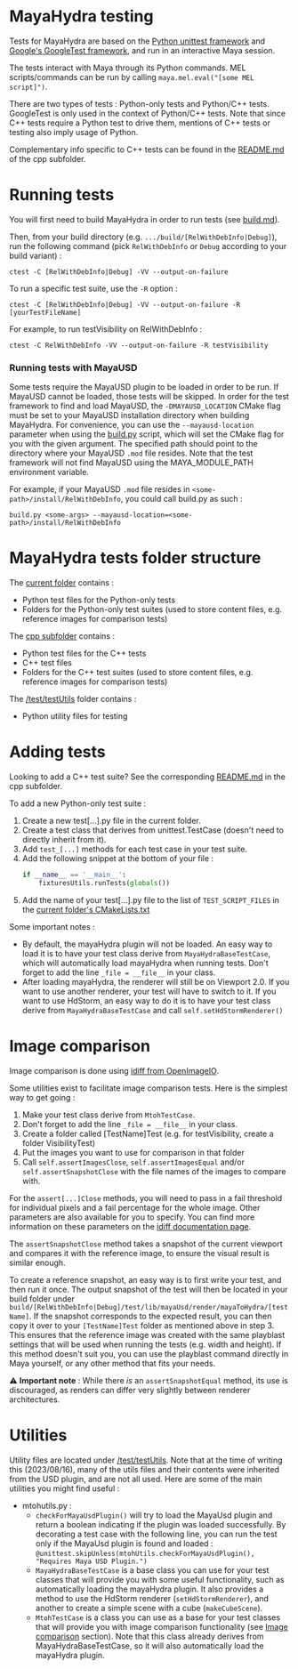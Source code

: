 # MayaHydra testing

Tests for MayaHydra are based on the [Python unittest framework](https://docs.python.org/3/library/unittest.html) and [Google's GoogleTest framework](https://google.github.io/googletest/), and run in an interactive Maya session.

The tests interact with Maya through its Python commands. MEL scripts/commands can be run by calling `maya.mel.eval("[some MEL script]")`.

There are two types of tests : Python-only tests and Python/C++ tests. GoogleTest is only used in the context of Python/C++ tests. Note that since C++ tests require a Python test to drive them, mentions of C++ tests or testing also imply usage of Python.

Complementary info specific to C++ tests can be found in the [README.md](./cpp/README.md) of the cpp subfolder.

# Running tests

You will first need to build MayaHydra in order to run tests (see [build.md](../../../../../doc/build.md)).

Then, from your build directory (e.g. `.../build/[RelWithDebInfo|Debug]`), run the following command (pick `RelWithDebInfo` or `Debug` according to your build variant) : 

```ctest -C [RelWithDebInfo|Debug] -VV --output-on-failure```

To run a specific test suite, use the `-R` option :

```ctest -C [RelWithDebInfo|Debug] -VV --output-on-failure -R [yourTestFileName]```

For example, to run testVisibility on RelWithDebInfo :

```ctest -C RelWithDebInfo -VV --output-on-failure -R testVisibility```

### Running tests with MayaUSD

Some tests require the MayaUSD plugin to be loaded in order to be run. If MayaUSD cannot be loaded, those tests will be skipped. In order for the test framework to find and load MayaUSD, the `-DMAYAUSD_LOCATION` CMake flag must be set to your MayaUSD installation directory when building MayaHydra. For convenience, you can use the `--mayausd-location` parameter when using the [build.py](../../../../../build.py) script, which will set the CMake flag for you with the given argument. The specified path should point to the directory where your MayaUSD `.mod` file resides. Note that the test framework will not find MayaUSD using the MAYA_MODULE_PATH environment variable.

For example, if your MayaUSD `.mod` file resides in `<some-path>/install/RelWithDebInfo`, you could call build.py as such :

```build.py <some-args> --mayausd-location=<some-path>/install/RelWithDebInfo```


# MayaHydra tests folder structure

The [current folder](./) contains :
- Python test files for the Python-only tests
- Folders for the Python-only test suites (used to store content files, e.g. reference images for comparison tests)

The [cpp subfolder](./cpp) contains : 
- Python test files for the C++ tests
- C++ test files
- Folders for the C++ test suites (used to store content files, e.g. reference images for comparison tests)

The [/test/testUtils](../../../../testUtils/) folder contains :
- Python utility files for testing

# Adding tests

Looking to add a C++ test suite? See the corresponding [README.md](./cpp/README.md) in the cpp subfolder.

To add a new Python-only test suite : 

1. Create a new test[...].py file in the current folder.
2. Create a test class that derives from unittest.TestCase (doesn't need to directly inherit from it).
3. Add `test_[...]` methods for each test case in your test suite.
4. Add the following snippet at the bottom of your file :
    ```python
    if __name__ == '__main__':
        fixturesUtils.runTests(globals())
    ```
5. Add the name of your test[...].py file to the list of `TEST_SCRIPT_FILES` in the [current folder's CMakeLists.txt](./CMakeLists.txt)

Some important notes :
- By default, the mayaHydra plugin will not be loaded. An easy way to load it is to have your test class derive from `MayaHydraBaseTestCase`, which will automatically load mayaHydra when running tests. Don't forget to add the line `_file = __file__` in your class.
- After loading mayaHydra, the renderer will still be on Viewport 2.0. If you want to use another renderer, your test will have to switch to it. If you want to use HdStorm, an easy way to do it is to have your test class derive from `MayaHydraBaseTestCase` and call `self.setHdStormRenderer()`

# Image comparison

Image comparison is done using [idiff from OpenImageIO](https://openimageio.readthedocs.io/en/latest/idiff.html).

Some utilities exist to facilitate image comparison tests. Here is the simplest way to get going : 
1. Make your test class derive from `MtohTestCase`.
2. Don't forget to add the line `_file = __file__` in your class.
3. Create a folder called [TestName]Test (e.g. for testVisibility, create a folder VisibilityTest)
4. Put the images you want to use for comparison in that folder
5. Call `self.assertImagesClose`, `self.assertImagesEqual` and/or `self.assertSnapshotClose` with the file names of the images to compare with.

For the `assert[...]Close` methods, you will need to pass in a fail threshold for individual pixels and a fail percentage for the whole image. Other parameters are also available for you to specify. You can find more information on these parameters on the [idiff documentation page](https://openimageio.readthedocs.io/en/latest/idiff.html).

The `assertSnapshotClose` method takes a snapshot of the current viewport and compares it with the reference image, to ensure the visual result is similar enough.

To create a reference snapshot, an easy way is to first write your test, and then run it once. The output snapshot of the test will then be located in your build folder under `build/[RelWithDebInfo|Debug]/test/lib/mayaUsd/render/mayaToHydra/[testName]`. If the snapshot corresponds to the expected result, you can then copy it over to your `[TestName]Test` folder as mentioned above in step 3. This ensures that the reference image was created with the same playblast settings that will be used when running the tests (e.g. width and height). If this method doesn't suit you, you can use the playblast command directly in Maya yourself, or any other method that fits your needs.

:warning: **Important note** : While there *is* an `assertSnapshotEqual` method, its use is discouraged, as renders can differ very slightly between renderer architectures.

# Utilities

Utility files are located under [/test/testUtils](../../../../testUtils/). Note that at the time of writing this (2023/08/16), many of the utils files and their contents were inherited from the USD plugin, and are not all used. Here are some of the main utilities you might find useful :

- mtohutils.py :
    - `checkForMayaUsdPlugin()` will try to load the MayaUsd plugin and return a boolean indicating if the plugin was loaded successfully. By decorating a test case with the following line, you can run the test only if the MayaUsd plugin is found and loaded : 
    ```@unittest.skipUnless(mtohUtils.checkForMayaUsdPlugin(), "Requires Maya USD Plugin.")```
    - `MayaHydraBaseTestCase` is a base class you can use for your test classes that will provide you with some useful functionality, such as automatically loading the mayaHydra plugin. It also provides a method to use the HdStorm renderer (`setHdStormRenderer`), and another to create a simple scene with a cube (`makeCubeScene`).
    - `MtohTestCase` is a class you can use as a base for your test classes that will provide you with image comparison functionality (see [Image comparison](#Image-comparison) section). Note that this class already derives from MayaHydraBaseTestCase, so it will also automatically load the mayaHydra plugin.
